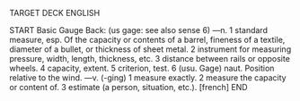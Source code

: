 TARGET DECK
ENGLISH

START
Basic
Gauge
Back: (us gage: see also sense 6) —n. 1 standard measure, esp. Of the capacity or contents of a barrel, fineness of a textile, diameter of a bullet, or thickness of sheet metal. 2 instrument for measuring pressure, width, length, thickness, etc. 3 distance between rails or opposite wheels. 4 capacity, extent. 5 criterion, test. 6 (usu. Gage) naut. Position relative to the wind. —v. (-ging) 1 measure exactly. 2 measure the capacity or content of. 3 estimate (a person, situation, etc.). [french]
END
